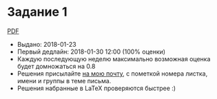 # Задание 1

[PDF](https://mkuznets.com/hse/2018-alg/problems_01.pdf)

* Выдано: 2018-01-23
* Первый дедлайн: 2018-01-30 12:00 (100% оценки)
* Каждую последующую неделю максимально возможная оценка будет домножаться на 0.8
* Решения присылайте [на мою почту](maks.kuznetsov@gmail.com), с пометкой номера листка, имени и группы в теме письма.
* Решения набранные в LaTeX проверяются быстрее :)